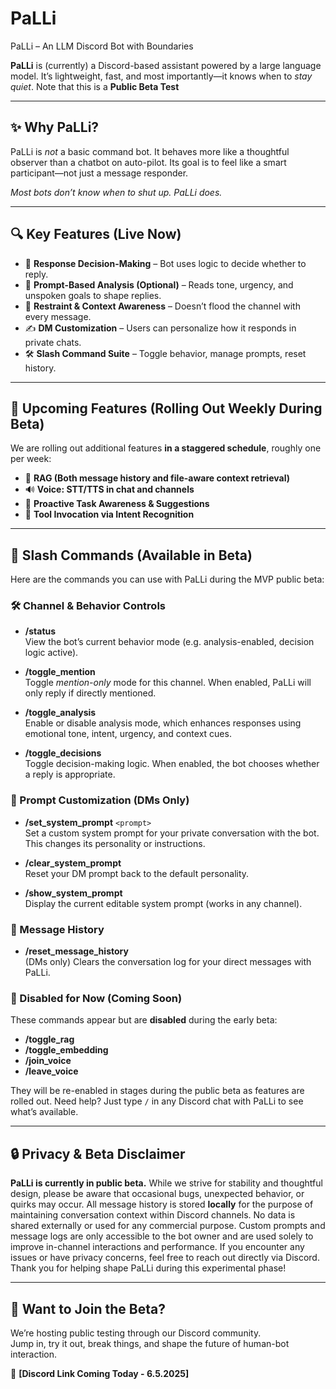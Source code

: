 # PaLLi
PaLLi – An LLM Discord Bot with Boundaries

**PaLLi** is (currently) a Discord-based assistant powered by a large language model. It’s lightweight, fast, and most importantly—it knows when to *stay quiet*.
Note that this is a **Public Beta Test**

---

## ✨ Why PaLLi?
PaLLi is *not* a basic command bot. It behaves more like a thoughtful observer than a chatbot on auto-pilot. Its goal is to feel like a smart participant—not just a message responder.

*Most bots don’t know when to shut up. PaLLi does.*

---

## 🔍 Key Features (Live Now)
- 🧠 **Response Decision-Making** – Bot uses logic to decide whether to reply.
- 🧩 **Prompt-Based Analysis (Optional)** – Reads tone, urgency, and unspoken goals to shape replies.
- 🧘 **Restraint & Context Awareness** – Doesn’t flood the channel with every message.
- ✍️ **DM Customization** – Users can personalize how it responds in private chats.
- 🛠️ **Slash Command Suite** – Toggle behavior, manage prompts, reset history.

---

## 🚧 Upcoming Features (Rolling Out Weekly During Beta)

We are rolling out additional features **in a staggered schedule**, roughly one per week:
- 🔎 **RAG (Both message history and file-aware context retrieval)** 
- 🔊 **Voice: STT/TTS in chat and channels**
- 🧠 **Proactive Task Awareness & Suggestions**
- 🤖 **Tool Invocation via Intent Recognition**

---

## 🧭 Slash Commands (Available in Beta)
Here are the commands you can use with PaLLi during the MVP public beta:

### 🛠️ Channel & Behavior Controls
- **/status**  
  View the bot’s current behavior mode (e.g. analysis-enabled, decision logic active).

- **/toggle_mention**  
  Toggle *mention-only* mode for this channel. When enabled, PaLLi will only reply if directly mentioned.

- **/toggle_analysis**  
  Enable or disable analysis mode, which enhances responses using emotional tone, intent, urgency, and context cues.

- **/toggle_decisions**  
  Toggle decision-making logic. When enabled, the bot chooses whether a reply is appropriate.

### 🧠 Prompt Customization (DMs Only)
- **/set_system_prompt** `<prompt>`  
  Set a custom system prompt for your private conversation with the bot. This changes its personality or instructions.

- **/clear_system_prompt**  
  Reset your DM prompt back to the default personality.

- **/show_system_prompt**  
  Display the current editable system prompt (works in any channel).

### 🧹 Message History
- **/reset_message_history**  
  (DMs only) Clears the conversation log for your direct messages with PaLLi.

### 🧪 Disabled for Now (Coming Soon)
These commands appear but are **disabled** during the early beta:
- **/toggle_rag**  
- **/toggle_embedding**  
- **/join_voice**  
- **/leave_voice**

They will be re-enabled in stages during the public beta as features are rolled out.
Need help? Just type `/` in any Discord chat with PaLLi to see what’s available.

---

## 🔒 Privacy & Beta Disclaimer
**PaLLi is currently in public beta.** While we strive for stability and thoughtful design, please be aware that occasional bugs, unexpected behavior, or quirks may occur.
All message history is stored **locally** for the purpose of maintaining conversation context within Discord channels. No data is shared externally or used for any commercial purpose.
Custom prompts and message logs are only accessible to the bot owner and are used solely to improve in-channel interactions and performance.
If you encounter any issues or have privacy concerns, feel free to reach out directly via Discord.
Thank you for helping shape PaLLi during this experimental phase!

---

## 🧪 Want to Join the Beta?
We’re hosting public testing through our Discord community.  
Jump in, try it out, break things, and shape the future of human-bot interaction.

🔗 **[Discord Link Coming Today - 6.5.2025]**
